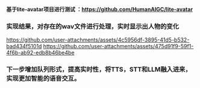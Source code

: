 #### 基于lite-avatar项目进行测试 ：https://github.com/HumanAIGC/lite-avatar

### 实现结果，对存在的wav文件进行处理，实时显示出人物的变化


https://github.com/user-attachments/assets/4c5956df-3895-41d5-b532-bad434f5101d  https://github.com/user-attachments/assets/475d91f9-59f1-4f6b-ab92-edb8b46be4be



### 下一步增加队列形式，提高实时性，将TTS，STT和LLM融入进来，实现更加智能的语音交互。
